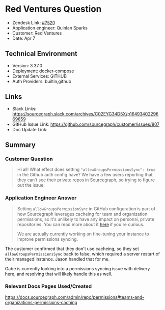 # Red Ventures Question <!-- Ticket Title  Hint: include keywords to make it searchable -->
 
- Zendesk Link: [#7520](https://sourcegraph.zendesk.com/agent/tickets/7520)
- Application engineer: Quinlan Sparks
- Customer: Red Ventures <!-- Redact if this contains personally identifying information -->
- Date: Apr 7

<!-- Data populated from integration, speak to Ben Gordon or Michael Bali if not working -->
<!-- During Internal team trial, fill missing data manually (we are waiting for all data to sync) -->
 
## Technical Environment
- Version: 3.37.0
- Deployment: docker-compose
- External Services: GITHUB
- Auth Providers: builtin,github
 
 
## Links
<!-- Data for application engineer manual entry -->
- Slack Links: https://sourcegraph.slack.com/archives/C02EYG34D5X/p1649340229669659
- GitHub Issue Link: https://github.com/sourcegraph/customer/issues/807
- Doc Update Link:
 
## Summary
### Customer Question
> Hi all! What effect does setting `"allowGroupsPermissionsSync": true` in the Github auth config have? We have a few users reporting that they can’t see their private repos in Sourcegraph, so trying to figure out the issue.


### Application Engineer Answer
> Setting `allowGroupsPermissionSync` in GitHub configuration is part of how Sourcegraph leverages cacheing for team and organization permissions, so it's unlikely to have any impact on personal, private repositories. You can read more about it [here](https://docs.sourcegraph.com/admin/repo/permissions#teams-and-organizations-permissions-caching) if you're curious.
>
> We are actually currently working on fine-tuning your instance to improve permissions syncing.


The customer confirmed that they don't use cacheing, so they set `allowGroupsPermissionsSync` back to false, which required a server restart of their managed instance. Jason handled that for me.

Gabe is currently looking into a permissions syncing issue with delivery here, and resolving that will likely handle this as well.
 
### Relevant Docs Pages Used/Created
https://docs.sourcegraph.com/admin/repo/permissions#teams-and-organizations-permissions-caching

<!-- Once complete, upload a copy to https://github.com/sourcegraph/support-tools-internal/tree/main/resolved-tickets as a .md file -->
<!-- Name the file 7520.md -->
